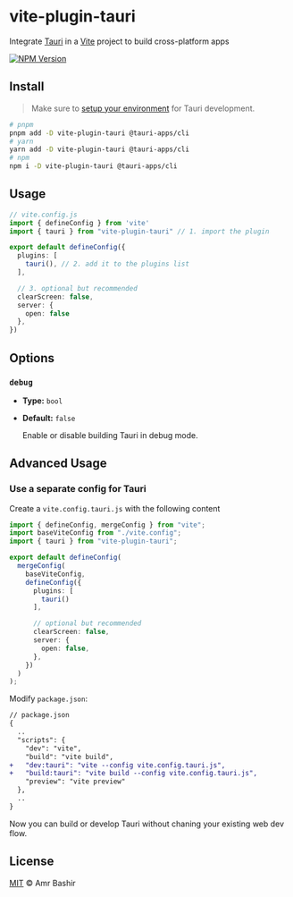 # vite-plugin-tauri

Integrate [Tauri](https://github.com/tauri-apps/tauri) in a [Vite](https://github.com/vitejs/vite) project to build cross-platform apps

[![NPM Version](https://img.shields.io/npm/v/vite-plugin-tauri)](https://www.npmjs.com/package/vite-plugin-tauri)

## Install

> Make sure to [setup your environment](https://tauri.studio/en/docs/getting-started/intro#setting-up-your-environment) for Tauri development.

```sh
# pnpm
pnpm add -D vite-plugin-tauri @tauri-apps/cli
# yarn
yarn add -D vite-plugin-tauri @tauri-apps/cli
# npm
npm i -D vite-plugin-tauri @tauri-apps/cli
```

## Usage

```ts
// vite.config.js
import { defineConfig } from 'vite'
import { tauri } from "vite-plugin-tauri" // 1. import the plugin

export default defineConfig({
  plugins: [
    tauri(), // 2. add it to the plugins list
  ],

  // 3. optional but recommended
  clearScreen: false,
  server: {
    open: false
  },
})
```

## Options

### `debug`

- **Type:** `bool`
- **Default:** `false`

  Enable or disable building Tauri in debug mode.

## Advanced Usage

### Use a separate config for Tauri

Create a `vite.config.tauri.js` with the following content

```ts
import { defineConfig, mergeConfig } from "vite";
import baseViteConfig from "./vite.config";
import { tauri } from "vite-plugin-tauri";

export default defineConfig(
  mergeConfig(
    baseViteConfig,
    defineConfig({
      plugins: [
        tauri()
      ],

      // optional but recommended
      clearScreen: false,
      server: { 
        open: false,
      },
    })
  )
);
```

Modify `package.json`:

```diff
// package.json
{
  ..
  "scripts": {
    "dev": "vite",
    "build": "vite build",
+   "dev:tauri": "vite --config vite.config.tauri.js",
+   "build:tauri": "vite build --config vite.config.tauri.js",
    "preview": "vite preview"
  },
  ..
}
```

Now you can build or develop Tauri without chaning your existing web dev flow.

## License

[MIT](./LICENSE) © Amr Bashir
